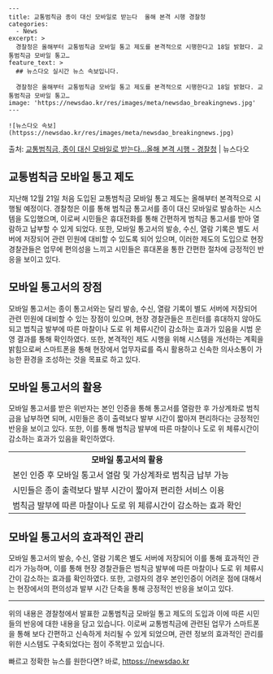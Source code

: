     ---
    title: 교통범칙금 종이 대신 모바일로 받는다  올해 본격 시행 경찰청
    categories:
      - News
    excerpt: >
      경찰청은 올해부터 교통범칙금 모바일 통고 제도를 본격적으로 시행한다고 18일 밝혔다. 교통범칙금 모바일 통고…
    feature_text: >
      ## 뉴스다오 실시간 뉴스 속보입니다.
    
      경찰청은 올해부터 교통범칙금 모바일 통고 제도를 본격적으로 시행한다고 18일 밝혔다. 교통범칙금 모바일 통고…
    image: 'https://newsdao.kr/res/images/meta/newsdao_breakingnews.jpg'
    ---
    
    ![뉴스다오 속보](httpss://newsdao.kr/res/images/meta/newsdao_breakingnews.jpg)

<p>출처: <a href="httpss://newsdao.kr/3027" rel="dofollow">교통범칙금, 종이 대신 모바일로 받는다…올해 본격 시행 - 경찰청</a> | 뉴스다오</p>

<h2 data-ke-size="size26">교통범칙금 모바일 통고 제도</h2>
<p data-ke-size="size16">지난해 12월 21일 처음 도입된 교통범칙금 모바일 통고 제도는 올해부터 본격적으로 시행될 예정이다. 경찰청은 이를 통해 범칙금 통고서를 종이 대신 모바일로 발송하는 시스템을 도입했으며, 이로써 시민들은 휴대전화를 통해 간편하게 범칙금 통고서를 받아 열람하고 납부할 수 있게 되었다. 또한, 모바일 통고서의 발송, 수신, 열람 기록은 별도 서버에 저장되어 관련 민원에 대비할 수 있도록 되어 있으며, 이러한 제도의 도입으로 현장 경찰관들은 업무에 편의성을 느끼고 시민들은 휴대폰을 통한 간편한 절차에 긍정적인 반응을 보이고 있다.</p>

<h2 data-ke-size="size26">모바일 통고서의 장점</h2>
<p data-ke-size="size16">모바일 통고서는 종이 통고서와는 달리 발송, 수신, 열람 기록이 별도 서버에 저장되어 관련 민원에 대비할 수 있는 장점이 있으며, 현장 경찰관들은 프린터를 휴대하지 않아도 되고 범칙금 발부에 따른 마찰이나 도로 위 체류시간이 감소하는 효과가 있음을 시범 운영 결과를 통해 확인하였다. 또한, 본격적인 제도 시행을 위해 시스템을 개선하는 계획을 밝힘으로써 스마트폰을 통해 현장에서 업무자료를 즉시 활용하고 신속한 의사소통이 가능한 환경을 조성하는 것을 목표로 하고 있다.</p>

<h2 data-ke-size="size26">모바일 통고서의 활용</h2>
<p data-ke-size="size16">모바일 통고서를 받은 위반자는 본인 인증을 통해 통고서를 열람한 후 가상계좌로 범칙금을 납부하면 되며, 시민들은 종이 출력보다 발부 시간이 짧아져 편리하다는 긍정적인 반응을 보이고 있다. 또한, 이를 통해 범칙금 발부에 따른 마찰이나 도로 위 체류시간이 감소하는 효과가 있음을 확인하였다.</p>

<table>
	<tr>
		<td style="text-align: center; height: 17px;"><b>모바일 통고서의 활용</b></td>
	</tr>
	<tr>
		<td style="text-align: left; height: 17px;">본인 인증 후 모바일 통고서 열람 및 가상계좌로 범칙금 납부 가능</td>
	</tr>
	<tr>
		<td style="text-align: left; height: 17px;">시민들은 종이 출력보다 발부 시간이 짧아져 편리한 서비스 이용</td>
	</tr>
	<tr>
		<td style="text-align: left; height: 17px;">범칙금 발부에 따른 마찰이나 도로 위 체류시간이 감소하는 효과 확인</td>
	</tr>
</table>

<h2 data-ke-size="size26">모바일 통고서의 효과적인 관리</h2>
<p data-ke-size="size16">모바일 통고서의 발송, 수신, 열람 기록은 별도 서버에 저장되어 이를 통해 효과적인 관리가 가능하며, 이를 통해 현장 경찰관들은 범칙금 발부에 따른 마찰이나 도로 위 체류시간이 감소하는 효과를 확인하였다. 또한, 고령자의 경우 본인인증이 어려운 점에 대해서는 현장에서의 편의성과 발부 시간 단축을 통해 긍정적인 반응을 보이고 있다.</p>

<hr>
<p data-ke-size="size16">위의 내용은 경찰청에서 발표한 교통범칙금 모바일 통고 제도의 도입과 이에 따른 시민들의 반응에 대한 내용을 담고 있습니다. 이로써 교통범칙금에 관련된 업무가 스마트폰을 통해 보다 간편하고 신속하게 처리될 수 있게 되었으며, 관련 정보의 효과적인 관리를 위한 시스템도 구축되었다는 점이 주목받고 있습니다.</p> 

빠르고 정확한 뉴스를 원한다면? 바로, <a href="httpss://newsdao.kr" rel="dofollow">httpss://newsdao.kr</a>


    